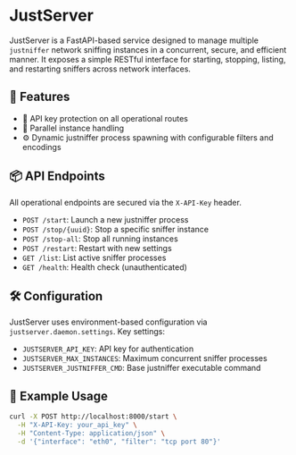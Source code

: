 # JustServer

JustServer is a FastAPI-based service designed to manage multiple `justniffer` network sniffing instances in a concurrent, secure, and efficient manner. It exposes a simple RESTful interface for starting, stopping, listing, and restarting sniffers across network interfaces.

## 🚀 Features

- 🔐 API key protection on all operational routes
- 🧵 Parallel instance handling
- ⚙️ Dynamic justniffer process spawning with configurable filters and encodings

## 📦 API Endpoints

All operational endpoints are secured via the `X-API-Key` header.

- `POST /start`: Launch a new justniffer process
- `POST /stop/{uuid}`: Stop a specific sniffer instance
- `POST /stop-all`: Stop all running instances
- `POST /restart`: Restart with new settings
- `GET /list`: List active sniffer processes
- `GET /health`: Health check (unauthenticated)

## 🛠️ Configuration

JustServer uses environment-based configuration via `justserver.daemon.settings`. Key settings:

- `JUSTSERVER_API_KEY`: API key for authentication
- `JUSTSERVER_MAX_INSTANCES`: Maximum concurrent sniffer processes
- `JUSTSERVER_JUSTNIFFER_CMD`: Base justniffer executable command

## 🧪 Example Usage

```bash
curl -X POST http://localhost:8000/start \
  -H "X-API-Key: your_api_key" \
  -H "Content-Type: application/json" \
  -d '{"interface": "eth0", "filter": "tcp port 80"}'
